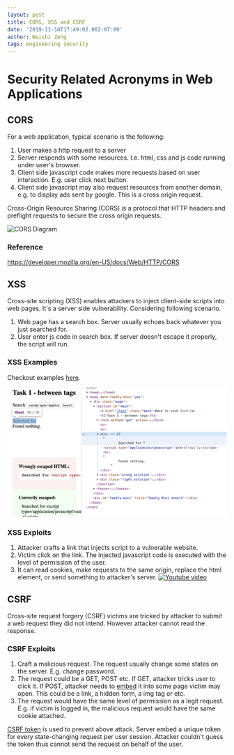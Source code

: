 ```yaml
---
layout: post
title: CORS, XSS and CSRF
date: '2019-11-14T17:49:02.002-07:00'
author: Weishi Zeng
tags: engineering security
---
```


# Security Related Acronyms in Web Applications

## CORS

For a web application, typical scenario is the following:
1. User makes a http request to a server
2. Server responds with some resources. I.e. html, css and js code running under user's browser.
3. Client side javascript code makes more requests based on user interaction. E.g. user click next button.
4. Client side javascript may also request resources from another domain, e.g. to display ads sent by google. This is a cross origin request.

Cross-Origin Resource Sharing (CORS) is a protocol that HTTP headers and preflight requests to secure the cross origin requests.


![CORS Diagram](https://mdn.mozillademos.org/files/14295/CORS_principle.png "Cors Diagram")
### Reference
https://developer.mozilla.org/en-US/docs/Web/HTTP/CORS


## XSS
Cross-site scripting (XSS) enables attackers to inject client-side scripts into web pages. It's a server side vulnerability. Considering following scenario.
1. Web page has a search box. Server usually echoes back whatever you just searched for.
2. User enter js code in search box. If server doesn't escape it properly, the script will run.

### XSS Examples
Checkout examples [here](http://www.insecurelabs.org/task/Rule1?query=%3Cscript+type%3D%27application%2Fjavascript%27%3Ealert%28%27xss%27%29%3B%3C%2Fscript%3E).

![image](/assets/images/blog/xss-example.png)

### XSS Exploits
1. Attacker crafts a link that injects script to a vulnerable website.
2. Victim click on the link. The injected javascript code is executed with the level of permission of the user.
3. It can read cookies, make requests to the same origin, replace the html element, or send something to attacker's server.
[![Youtube video](http://img.youtube.com/vi/t161cahMAZc/0.jpg)](https://youtu.be/t161cahMAZc?t=158)

## CSRF

Cross-site request forgery (CSRF) victims are tricked by attacker to submit a web request they did not intend. However attacker cannot read the response.

### CSRF Exploits
1. Craft a malicious request. The request usually change some states on the server. E.g. change password.
2. The request could be a GET, POST etc. If GET, attacker tricks user to click it. If POST, attacker needs to [embed](https://stackoverflow.com/a/17953761/2797254) it into some page victim may open. This could be a link, a hidden form, a img tag or etc.
3. The request would have the same level of permission as a legit request. E.g. if victim is logged in, the malicious request would have the same cookie attached.

[CSRF token](https://stackoverflow.com/a/49435939/2797254) is used to prevent above attack. Server embed a unique token for every state-changing request per user session. Attacker couldn't guess the token thus cannot send the request on behalf of the user.
